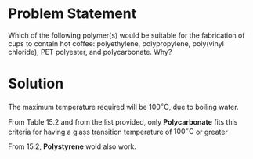 # Problem Statement

Which of the following polymer(s) would be suitable for the fabrication of cups to contain hot coffee:
polyethylene, polypropylene, poly(vinyl chloride), PET polyester, and polycarbonate. Why?

# Solution

The maximum temperature required will be $100^\circ \text{C}$, due to boiling water.

From Table 15.2 and from the list provided, only **Polycarbonate** fits this criteria for having a glass transition temperature of $100^\circ \text{C}$ or greater

From 15.2, **Polystyrene** wold also work.